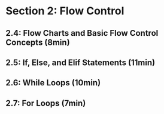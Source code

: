 # Section 2: Flow Control
## 2.4: Flow Charts and Basic Flow Control Concepts (8min)
## 2.5: If, Else, and Elif Statements (11min)
## 2.6: While Loops (10min)
## 2.7: For Loops (7min)
